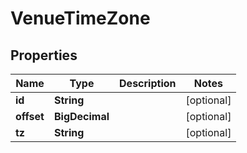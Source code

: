

# VenueTimeZone


## Properties

| Name | Type | Description | Notes |
|------------ | ------------- | ------------- | -------------|
|**id** | **String** |  |  [optional] |
|**offset** | **BigDecimal** |  |  [optional] |
|**tz** | **String** |  |  [optional] |



